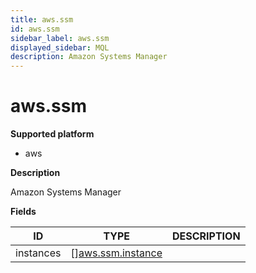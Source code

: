 ```yaml
---
title: aws.ssm
id: aws.ssm
sidebar_label: aws.ssm
displayed_sidebar: MQL
description: Amazon Systems Manager
---
```


# aws.ssm

**Supported platform**

- aws

**Description**

Amazon Systems Manager

**Fields**

| ID        | TYPE                                              | DESCRIPTION |
| --------- | ------------------------------------------------- | ----------- |
| instances | &#91;&#93;[aws.ssm.instance](aws.ssm.instance.md) |             |
